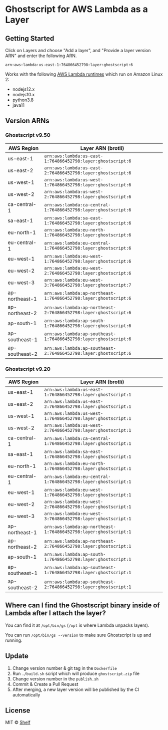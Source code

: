 # Ghostscript for AWS Lambda as a Layer

## Getting Started

Click on Layers and choose "Add a layer", and "Provide a layer version
ARN" and enter the following ARN.

```
arn:aws:lambda:us-east-1:764866452798:layer:ghostscript:6
```

Works with the following [AWS Lambda runtimes](https://docs.aws.amazon.com/lambda/latest/dg/lambda-runtimes.html) which run on Amazon Linux 2:

- nodejs12.x
- nodejs10.x
- python3.8
- java11

## Version ARNs

### Ghostscript v9.50

| AWS Region     | Layer ARN (brotli)                                               |
| -------------- | ---------------------------------------------------------------- |
| us-east-1      | `arn:aws:lambda:us-east-1:764866452798:layer:ghostscript:6`      |
| us-east-2      | `arn:aws:lambda:us-east-2:764866452798:layer:ghostscript:6`      |
| us-west-1      | `arn:aws:lambda:us-west-1:764866452798:layer:ghostscript:6`      |
| us-west-2      | `arn:aws:lambda:us-west-2:764866452798:layer:ghostscript:6`      |
| ca-central-1   | `arn:aws:lambda:ca-central-1:764866452798:layer:ghostscript:6`   |
| sa-east-1      | `arn:aws:lambda:sa-east-1:764866452798:layer:ghostscript:6`      |
| eu-north-1     | `arn:aws:lambda:eu-north-1:764866452798:layer:ghostscript:6`     |
| eu-central-1   | `arn:aws:lambda:eu-central-1:764866452798:layer:ghostscript:6`   |
| eu-west-1      | `arn:aws:lambda:eu-west-1:764866452798:layer:ghostscript:6`      |
| eu-west-2      | `arn:aws:lambda:eu-west-2:764866452798:layer:ghostscript:6`      |
| eu-west-3      | `arn:aws:lambda:eu-west-3:764866452798:layer:ghostscript:7`      |
| ap-northeast-1 | `arn:aws:lambda:ap-northeast-1:764866452798:layer:ghostscript:6` |
| ap-northeast-2 | `arn:aws:lambda:ap-northeast-2:764866452798:layer:ghostscript:6` |
| ap-south-1     | `arn:aws:lambda:ap-south-1:764866452798:layer:ghostscript:6`     |
| ap-southeast-1 | `arn:aws:lambda:ap-southeast-1:764866452798:layer:ghostscript:6` |
| ap-southeast-2 | `arn:aws:lambda:ap-southeast-2:764866452798:layer:ghostscript:6` |

### Ghostscript v9.20

| AWS Region     | Layer ARN (brotli)                                               |
| -------------- | ---------------------------------------------------------------- |
| us-east-1      | `arn:aws:lambda:us-east-1:764866452798:layer:ghostscript:1`      |
| us-east-2      | `arn:aws:lambda:us-east-2:764866452798:layer:ghostscript:1`      |
| us-west-1      | `arn:aws:lambda:us-west-1:764866452798:layer:ghostscript:1`      |
| us-west-2      | `arn:aws:lambda:us-west-2:764866452798:layer:ghostscript:1`      |
| ca-central-1   | `arn:aws:lambda:ca-central-1:764866452798:layer:ghostscript:1`   |
| sa-east-1      | `arn:aws:lambda:sa-east-1:764866452798:layer:ghostscript:1`      |
| eu-north-1     | `arn:aws:lambda:eu-north-1:764866452798:layer:ghostscript:1`     |
| eu-central-1   | `arn:aws:lambda:eu-central-1:764866452798:layer:ghostscript:1`   |
| eu-west-1      | `arn:aws:lambda:eu-west-1:764866452798:layer:ghostscript:1`      |
| eu-west-2      | `arn:aws:lambda:eu-west-2:764866452798:layer:ghostscript:1`      |
| eu-west-3      | `arn:aws:lambda:eu-west-3:764866452798:layer:ghostscript:1`      |
| ap-northeast-1 | `arn:aws:lambda:ap-northeast-1:764866452798:layer:ghostscript:1` |
| ap-northeast-2 | `arn:aws:lambda:ap-northeast-2:764866452798:layer:ghostscript:1` |
| ap-south-1     | `arn:aws:lambda:ap-south-1:764866452798:layer:ghostscript:1`     |
| ap-southeast-1 | `arn:aws:lambda:ap-southeast-1:764866452798:layer:ghostscript:1` |
| ap-southeast-2 | `arn:aws:lambda:ap-southeast-2:764866452798:layer:ghostscript:1` |

## Where can I find the Ghostscript binary inside of Lambda after I attach the layer?

You can find it at `/opt/bin/gs` (`/opt` is where Lambda unpacks layers).

You can run `/opt/bin/gs --version` to make sure Ghostscript is up and running.

## Update

1. Change version number & git tag in the `Dockerfile`
2. Run `./build.sh` script which will produce `ghostscript.zip` file
3. Change version number in the `publish.sh`
4. Commit & Create a Pull Request
5. After merging, a new layer version will be published by the CI automatically

## License

MIT © [Shelf](https://shelf.io)
